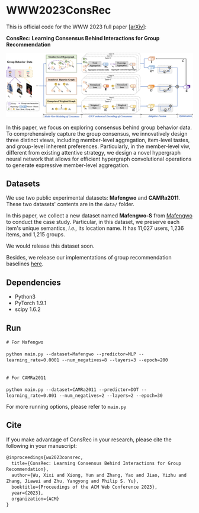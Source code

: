# WWW2023ConsRec


This is official code for the WWW 2023 full paper [[arXiv](https://arxiv.org/abs/2302.03555)]:

**ConsRec: Learning Consensus Behind Interactions for Group Recommendation**

![](./figs/Overview.png)

In this paper, we focus on exploring consensus behind group behavior data. To comprehensively capture the group consensus, we innovatively design three distinct views, including member-level aggregation, item-level tastes, and group-level inherent preferences.
Particularly, in the member-level viw, different from existing attentive strategy, we design a novel hypergraph neural network that allows for efficient hypergraph convolutional operations to generate expressive member-level aggregation. 

## Datasets

We use two public experimental datasets: **Mafengwo** and **CAMRa2011**. 
These two datasets' contents are in the `data/` folder.


In this paper, we collect a new dataset named **Mafengwo-S** from [Mafengwo](https://www.mafengwo.cn/) to conduct the case study. 
Particular, in this dataset, we preserve each item's unique semantics, *i.e.,* its location name. It has 11,027 users, 1,236 items, and 1,215 groups.


We would release this dataset soon.

Besides, we release our implementations of group recommendation baselines [here](https://github.com/FDUDSDE/WWW2023GroupRecBaselines).


## Dependencies

* Python3
* PyTorch 1.9.1
* scipy 1.6.2


## Run

```
# For Mafengwo 

python main.py --dataset=Mafengwo --predictor=MLP --learning_rate=0.0001 --num_negatives=8 --layers=3 --epoch=200


# For CAMRa2011 

python main.py --dataset=CAMRa2011 --predictor=DOT --learning_rate=0.001 --num_negatives=2 --layers=2 --epoch=30
```
For more running options, please refer to `main.py`




## Cite 
 
If you make advantage of ConsRec in your research, please cite the following in your manuscript:

```
@inproceedings{wu2023consrec,
  title={ConsRec: Learning Consensus Behind Interactions for Group Recommendation},
  author={Wu, Xixi and Xiong, Yun and Zhang, Yao and Jiao, Yizhu and Zhang, Jiawei and Zhu, Yangyong and Philip S. Yu},
  booktitle={Proceedings of the ACM Web Conference 2023},
  year={2023},
  organization={ACM}
}
```
